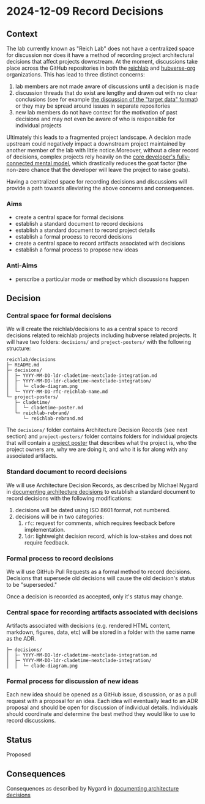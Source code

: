 # 2024-12-09 Record Decisions

## Context

The lab currently known as "Reich Lab" does not have a centralized space for
discussion nor does it have a method of recording project architectural
decisions that affect projects downstream. At the moment, discussions take place
across the GitHub repositories in both the [reichlab](https://github.com/reichlab)
and [hubverse-org](https://github.com/hubverse-org) organizations. This has lead
to three distinct concerns:

1. lab members are not made aware of discussions until a decision is made
2. discussion threads that do exist are lengthy and drawn out with no clear
   conclusions (see for example [the discussion of the "target data"
   format](https://github.com/orgs/hubverse-org/discussions/9)) or they may
   be spread around issues in separate repositories
3. new lab members do not have context for the motivation of past decisions and
   may not even be aware of who is responsible for individual projects

Ultimately this leads to a fragmented project landscape. A decision made
upstream could negatively impact a downstream project maintained by another
member of the lab with little notice.Moreover, without a clear record of
decisions, complex projects rely heavily on the [core developer's
fully-connected mental
model](https://carpentries.github.io/instructor-training/instructor/aio.html#building-a-mental-model),
which drastically reduces the goat factor (the non-zero chance that the
developer will leave the project to raise goats).

Having a centralized space for recording decisions and discussions will provide
a path towards alleviating the above concerns and consequences.

### Aims

 - create a central space for formal decisions
 - establish a standard document to record decisions
 - establish a standard document to record project details
 - establish a formal process to record decisions
 - create a central space to record artifacts associated with decisions
 - establish a formal process to propose new ideas

### Anti-Aims

 - perscribe a particular mode or method by which discussions happen

## Decision

### Central space for formal decisions

We will create the reichlab/decisions to as a central space to record decisions
related to reichlab projects including hubverse related projects. It will have
two folders: `decisions/` and `project-posters/` with the following structure:

```
reichlab/decisions
├─ README.md
├─ decisions/
│  ├─ YYYY-MM-DD-ldr-cladetime-nextclade-integration.md
│  ├─ YYYY-MM-DD-ldr-cladetime-nextclade-integration/
│  │  └─ clade-diagram.png
│  └─ YYYY-MM-DD-rfc-reichlab-name.md
└─ project-posters/
   ├─ cladetime/
   │  └─ cladetime-poster.md
   └─ reichlab-rebrand/
      └─ reichlab-rebrand.md
```

The `decisions/` folder contains Architecture Decision Records (see next section)
and `project-posters/` folder contains folders for individual projects that will
contain a [project poster](https://www.atlassian.com/software/confluence/templates/project-poster)
that describes what the project is, who the project owners are, why we are
doing it, and who it is for along with any associated artifacts.

### Standard document to record decisions

We will use Architecture Decision Records, as described by Michael
Nygard in [documenting architecture
decisions](https://cognitect.com/blog/2011/11/15/documenting-architecture-decisions)
to establish a standard document to record decisions with the following modifications:

1. decisions will be dated using ISO 8601 format, not numbered.
2. decisions will be in two categories: 
   1. `rfc`: request for comments, which requires feedback before implementation.
   2. `ldr`: lightweight decision record, which is low-stakes and does not require feedback.

### Formal process to record decisions

We will use GitHub Pull Requests as a formal method to record decisions.
Decisions that supersede old decisions will cause the old decision's status to
be "superseded."

Once a decision is recorded as accepted, only it's status may change.

### Central space for recording artifacts associated with decisions

Artifacts associated with decisions (e.g. rendered HTML content, markdown,
figures, data, etc) will be stored in a folder with the same name as the ADR.

```
├─ decisions/
│  ├─ YYYY-MM-DD-ldr-cladetime-nextclade-integration.md
│  ├─ YYYY-MM-DD-ldr-cladetime-nextclade-integration/
│  │  └─ clade-diagram.png
```

### Formal process for discussion of new ideas

Each new idea should be opened as a GitHub issue, discussion, or as a pull
request with a proposal for an idea. Each idea will eventually lead to an ADR
proposal and should be open for discussion of individual details. Individuals
should coordinate and determine the best method they would like to use to
record discussions.

## Status

Proposed

## Consequences


Consequences as described by Nygard in [documenting architecture
decisions](https://cognitect.com/blog/2011/11/15/documenting-architecture-decisions)
